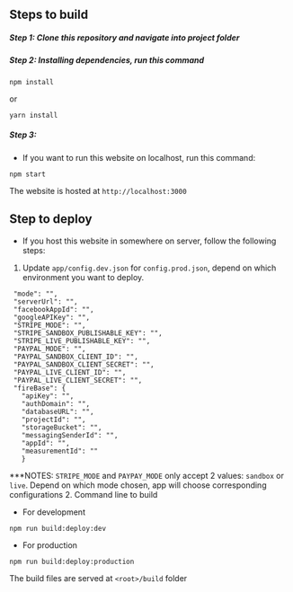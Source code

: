 ## Steps to build
##### Step 1: Clone this repository and navigate into project folder
##### Step 2: Installing dependencies, run this command
```
npm install
```
or
```
yarn install
```
##### Step 3:
-  If you want to run this website on localhost, run this command:

```
npm start
```

The website is hosted at `http://localhost:3000`

## Step to deploy 

- If you host this website in somewhere on server, follow the following steps:
1. Update `app/config.dev.json` for `config.prod.json`, depend on which environment you want to deploy.
 ```$xslt
  "mode": "",
  "serverUrl": "",
  "facebookAppId": "",
  "googleAPIKey": "",
  "STRIPE_MODE": "",
  "STRIPE_SANDBOX_PUBLISHABLE_KEY": "",
  "STRIPE_LIVE_PUBLISHABLE_KEY": "",
  "PAYPAL_MODE": "",
  "PAYPAL_SANDBOX_CLIENT_ID": "",
  "PAYPAL_SANDBOX_CLIENT_SECRET": "",
  "PAYPAL_LIVE_CLIENT_ID": "",
  "PAYPAL_LIVE_CLIENT_SECRET": "",
  "fireBase": {
    "apiKey": "",
    "authDomain": "",
    "databaseURL": "",
    "projectId": "",
    "storageBucket": "",
    "messagingSenderId": "",
    "appId": "",
    "measurementId": ""
    }
```
***NOTES: `STRIPE_MODE` and `PAYPAY_MODE` only accept 2 values: `sandbox` or `live`. Depend on which mode chosen, app will choose corresponding configurations
2. Command line to build
- For development
```
npm run build:deploy:dev
```
- For production
```
npm run build:deploy:production
```
The build files are served at `<root>/build` folder
